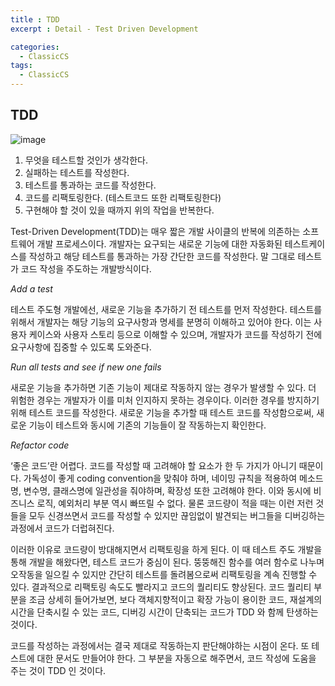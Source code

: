 ```yaml
---
title : TDD 
excerpt : Detail - Test Driven Development

categories:
  - ClassicCS
tags:
  - ClassicCS
---
```


## TDD

![image](https://user-images.githubusercontent.com/34998051/68546393-0acb2380-0419-11ea-8017-f729a7ffe3e5.png)

1. 무엇을 테스트할 것인가 생각한다.
2. 실패하는 테스트를 작성한다.
3. 테스트를 통과하는 코드를 작성한다.
4. 코드를 리팩토링한다. (테스트코드 또한 리팩토링한다)
5. 구현해야 할 것이 있을 때까지 위의 작업을 반복한다.

Test-Driven Development(TDD)는 매우 짧은 개발 사이클의 반복에 의존하는 소프트웨어 개발 프로세스이다. 개발자는 요구되는 새로운 기능에 대한 자동화된 테스트케이스를 작성하고 해당 테스트를 통과하는 가장 간단한 코드를 작성한다. 말 그대로 테스트가 코드 작성을 주도하는 개발방식이다.  

*Add a test*

테스트 주도형 개발에선, 새로운 기능을 추가하기 전 테스트를 먼저 작성한다. 테스트를 위해서 개발자는 해당 기능의 요구사항과 명세를 분명히 이해하고 있어야 한다. 이는 사용자 케이스와 사용자 스토리 등으로 이해할 수 있으며, 개발자가 코드를 작성하기 전에 요구사항에 집중할 수 있도록 도와준다.  

*Run all tests and see if new one fails*

새로운 기능을 추가하면 기존 기능이 제대로 작동하지 않는 경우가 발생할 수 있다. 더 위험한 경우는 개발자가 이를 미처 인지하지 못하는 경우이다. 이러한 경우를 방지하기 위해 테스트 코드를 작성한다. 새로운 기능을 추가할 때 테스트 코드를 작성함으로써, 새로운 기능이 테스트와 동시에 기존의 기능들이 잘 작동하는지 확인한다.  

*Refactor code*

‘좋은 코드’란 어렵다. 코드를 작성할 때 고려해야 할 요소가 한 두 가지가 아니기 때문이다. 가독성이 좋게 coding convention을 맞춰야 하며, 네이밍 규칙을 적용하여 메소드명, 변수명, 클래스명에 일관성을 줘야하며, 확장성 또한 고려해야 한다. 이와 동시에 비즈니스 로직, 예외처리 부분 역시 빠뜨릴 수 없다. 물론 코드량이 적을 때는 이런 저런 것들을 모두 신경쓰면서 코드를 작성할 수 있지만 끊임없이 발견되는 버그들을 디버깅하는 과정에서 코드가 더럽혀진다.

이러한 이유로 코드량이 방대해지면서 리팩토링을 하게 된다. 이 때 테스트 주도 개발을 통해 개발을 해왔다면, 테스트 코드가 중심이 된다. 뚱뚱해진 함수를 여러 함수로 나누며 오작동을 일으킬 수 있지만 간단히 테스트를 돌려봄으로써 리팩토링을 계속 진행할 수 있다. 결과적으로 리팩토링 속도도 빨라지고 코드의 퀄리티도 향상된다. 코드 퀄리티 부분을 조금 상세히 들어가보면, 보다 객체지향적이고 확장 가능이 용이한 코드, 재설계의 시간을 단축시킬 수 있는 코드, 디버깅 시간이 단축되는 코드가 TDD 와 함께 탄생하는 것이다.  

코드를 작성하는 과정에서는 결국 제대로 작동하는지 판단해야하는 시점이 온다. 또 테스트에 대한 문서도 만들어야 한다. 그 부분을 자동으로 해주면서, 코드 작성에 도움을 주는 것이 TDD 인 것이다.  
